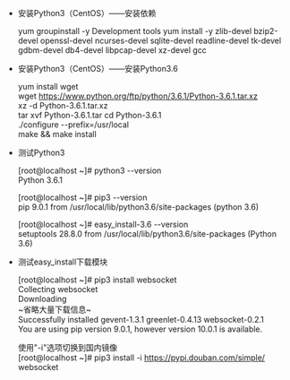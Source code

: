 - 安装Python3（CentOS）——安装依赖

    yum groupinstall -y Development tools
    yum install -y zlib-devel bzip2-devel openssl-devel ncurses-devel sqlite-devel readline-devel tk-devel gdbm-devel db4-devel libpcap-devel xz-devel gcc

- 安装Python3（CentOS）——安装Python3.6

  yum install wget  
  wget https://www.python.org/ftp/python/3.6.1/Python-3.6.1.tar.xz  
  xz -d Python-3.6.1.tar.xz  
  tar xvf Python-3.6.1.tar
  cd Python-3.6.1  
  ./configure --prefix=/usr/local  
  make && make install

- 测试Python3

    [root@localhost ~]# python3 --version  
    Python 3.6.1

    [root@localhost ~]# pip3 --version  
    pip 9.0.1 from /usr/local/lib/python3.6/site-packages (python 3.6)

    [root@localhost ~]# easy_install-3.6 --version    
    setuptools 28.8.0 from /usr/local/lib/python3.6/site-packages (Python 3.6)

- 测试easy_install下载模块

  [root@localhost ~]# pip3 install websocket  
  Collecting websocket  
  Downloading  
  ~省略大量下载信息~  
  Successfully installed gevent-1.3.1 greenlet-0.4.13 websocket-0.2.1  
  You are using pip version 9.0.1, however version 10.0.1 is available.

  使用"-i"选项切换到国内镜像  
  [root@localhost ~]# pip3 install -i https://pypi.douban.com/simple/ websocket